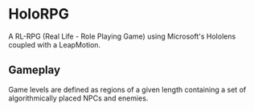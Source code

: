 # HoloRPG

A RL-RPG (Real Life - Role Playing Game) using Microsoft's Hololens coupled with a LeapMotion. 

## Gameplay
Game levels are defined as regions of a given length containing a set of algorithmically placed NPCs and enemies.
